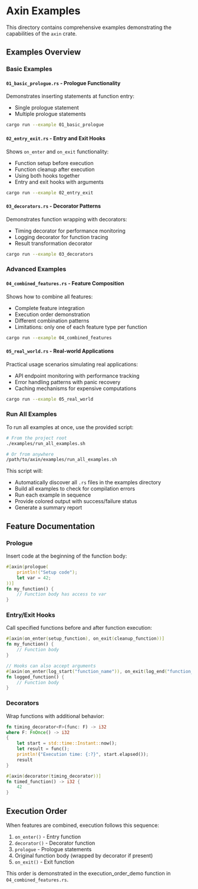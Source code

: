 # Axin Examples

This directory contains comprehensive examples demonstrating the capabilities of the `axin` crate.

## Examples Overview

### Basic Examples

#### `01_basic_prologue.rs` - Prologue Functionality
Demonstrates inserting statements at function entry:
- Single prologue statement
- Multiple prologue statements

```bash
cargo run --example 01_basic_prologue
```

#### `02_entry_exit.rs` - Entry and Exit Hooks
Shows `on_enter` and `on_exit` functionality:
- Function setup before execution
- Function cleanup after execution
- Using both hooks together
- Entry and exit hooks with arguments

```bash
cargo run --example 02_entry_exit
```

#### `03_decorators.rs` - Decorator Patterns
Demonstrates function wrapping with decorators:
- Timing decorator for performance monitoring
- Logging decorator for function tracing
- Result transformation decorator

```bash
cargo run --example 03_decorators
```

### Advanced Examples

#### `04_combined_features.rs` - Feature Composition
Shows how to combine all features:
- Complete feature integration
- Execution order demonstration
- Different combination patterns
- Limitations: only one of each feature type per function

```bash
cargo run --example 04_combined_features
```

#### `05_real_world.rs` - Real-world Applications
Practical usage scenarios simulating real applications:
- API endpoint monitoring with performance tracking
- Error handling patterns with panic recovery
- Caching mechanisms for expensive computations

```bash
cargo run --example 05_real_world
```

### Run All Examples

To run all examples at once, use the provided script:

```bash
# From the project root
./examples/run_all_examples.sh

# Or from anywhere
/path/to/axin/examples/run_all_examples.sh
```

This script will:
- Automatically discover all `.rs` files in the examples directory
- Build all examples to check for compilation errors
- Run each example in sequence
- Provide colored output with success/failure status
- Generate a summary report

## Feature Documentation

### Prologue
Insert code at the beginning of the function body:
```rust
#[axin(prologue(
    println!("Setup code");
    let var = 42;
))]
fn my_function() {
    // Function body has access to var
}
```

### Entry/Exit Hooks
Call specified functions before and after function execution:
```rust
#[axin(on_enter(setup_function), on_exit(cleanup_function))]
fn my_function() {
    // Function body
}

// Hooks can also accept arguments
#[axin(on_enter(log_start("function_name")), on_exit(log_end("function_name")))]
fn logged_function() {
    // Function body
}
```

### Decorators
Wrap functions with additional behavior:
```rust
fn timing_decorator<F>(func: F) -> i32
where F: FnOnce() -> i32
{
    let start = std::time::Instant::now();
    let result = func();
    println!("Execution time: {:?}", start.elapsed());
    result
}

#[axin(decorator(timing_decorator))]
fn timed_function() -> i32 {
    42
}
```

## Execution Order

When features are combined, execution follows this sequence:
1. `on_enter()` - Entry function
2. `decorator()` - Decorator function
3. `prologue` - Prologue statements
4. Original function body (wrapped by decorator if present)
5. `on_exit()` - Exit function

This order is demonstrated in the execution_order_demo function in `04_combined_features.rs`.

